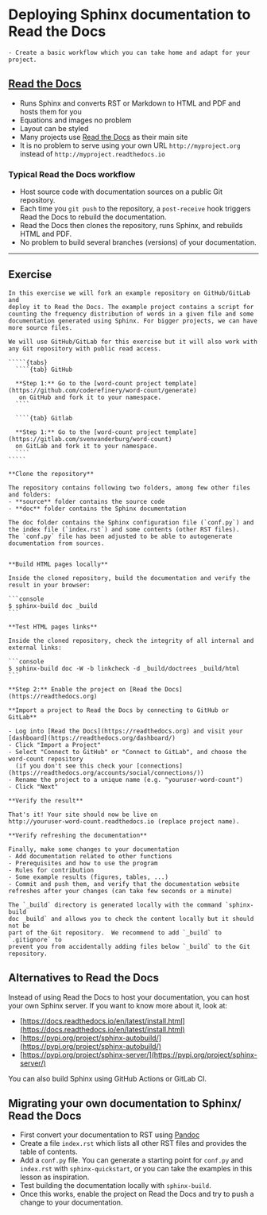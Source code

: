 # Deploying Sphinx documentation to Read the Docs

```{objectives}
- Create a basic workflow which you can take home and adapt for your project.
```

## [Read the Docs](https://readthedocs.org)

- Runs Sphinx and converts RST or Markdown to HTML and PDF and hosts them for you
- Equations and images no problem
- Layout can be styled
- Many projects use [Read the Docs](https://readthedocs.org) as their main site
- It is no problem to serve using your own URL `http://myproject.org` instead of `http://myproject.readthedocs.io`

### Typical Read the Docs workflow

- Host source code with documentation sources on a public Git repository.
- Each time you `git push` to the repository, a `post-receive` hook triggers
  Read the Docs to rebuild the documentation.
- Read the Docs then clones the repository, runs Sphinx,
  and rebuilds HTML and PDF.
- No problem to build several branches (versions) of your documentation.

---

## Exercise

``````{challenge} Exercise: Deploy Sphinx documentation to Read the Docs
In this exercise we will fork an example repository on GitHub/GitLab and
deploy it to Read the Docs. The example project contains a script for
counting the frequency distribution of words in a given file and some
documentation generated using Sphinx. For bigger projects, we can have
more source files.

We will use GitHub/GitLab for this exercise but it will also work with any Git repository with public read access.

`````{tabs}
  ````{tab} GitHub

  **Step 1:** Go to the [word-count project template](https://github.com/coderefinery/word-count/generate)
   on GitHub and fork it to your namespace.
  ````

  ````{tab} Gitlab

  **Step 1:** Go to the [word-count project template](https://gitlab.com/svenvanderburg/word-count)
  on GitLab and fork it to your namespace.
  ````
`````

**Clone the repository**

The repository contains following two folders, among few other files and folders:
- **source** folder contains the source code
- **doc** folder contains the Sphinx documentation

The doc folder contains the Sphinx configuration file (`conf.py`) and the index file (`index.rst`) and some contents (other RST files).
The `conf.py` file has been adjusted to be able to autogenerate documentation from sources.


**Build HTML pages locally**

Inside the cloned repository, build the documentation and verify the result in your browser:

```console
$ sphinx-build doc _build
```

**Test HTML pages links**

Inside the cloned repository, check the integrity of all internal and external links:

```console
$ sphinx-build doc -W -b linkcheck -d _build/doctrees _build/html
```

**Step 2:** Enable the project on [Read the Docs](https://readthedocs.org)

**Import a project to Read the Docs by connecting to GitHub or GitLab**

- Log into [Read the Docs](https://readthedocs.org) and visit your [dashboard](https://readthedocs.org/dashboard/)
- Click "Import a Project"
- Select "Connect to GitHub" or "Connect to GitLab", and choose the word-count repository
  (if you don't see this check your [connections](https://readthedocs.org/accounts/social/connections/))
- Rename the project to a unique name (e.g. "youruser-word-count")
- Click "Next"

**Verify the result**

That's it! Your site should now be live on
http://youruser-word-count.readthedocs.io (replace project name).

**Verify refreshing the documentation**

Finally, make some changes to your documentation
- Add documentation related to other functions
- Prerequisites and how to use the program
- Rules for contribution
- Some example results (figures, tables, ...)
- Commit and push them, and verify that the documentation website refreshes after your changes (can take few seconds or a minute)
``````

```{callout} Do not add the generated build directory to your repository
The `_build` directory is generated locally with the command `sphinx-build
doc _build` and allows you to check the content locally but it should not be
part of the Git repository.  We recommend to add `_build` to `.gitignore` to
prevent you from accidentally adding files below `_build` to the Git
repository.
```


## Alternatives to Read the Docs

Instead of using Read the Docs to host your documentation, you can host your own Sphinx server.
If you want to know more about it, look at:
- [https://docs.readthedocs.io/en/latest/install.html](https://docs.readthedocs.io/en/latest/install.html)
- [https://pypi.org/project/sphinx-autobuild/](https://pypi.org/project/sphinx-autobuild/)
- [https://pypi.org/project/sphinx-server/](https://pypi.org/project/sphinx-server/)

You can also build Sphinx using GitHub Actions or GitLab CI.


## Migrating your own documentation to Sphinx/ Read the Docs

- First convert your documentation to RST using [Pandoc](https://pandoc.org)
- Create a file `index.rst` which lists all other RST files and provides the
  table of contents.
- Add a `conf.py` file. You can generate a starting point for `conf.py` and
  `index.rst` with `sphinx-quickstart`, or you can take the examples in this
  lesson as inspiration.
- Test building the documentation locally with `sphinx-build`.
- Once this works, enable the project on Read the Docs and try to push a change to your documentation.
